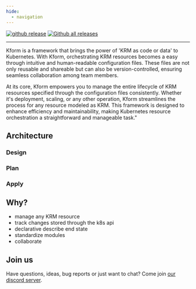```yaml
---
hide:
  - navigation
---
```


[![github release](https://img.shields.io/github/release/henderiw-nephio/kform.svg?style=flat-square&color=00c9ff&labelColor=bec8d2)](https://github.com/henderiw-nephio/kform/releases/)
[![Github all releases](https://img.shields.io/github/downloads/henderiw-nephio/kform/total.svg?style=flat-square&color=00c9ff&labelColor=bec8d2)](https://github.com/henderiw-nephio/kform/releases/)

---
Kform is a framework that brings the power of 'KRM as code or data' to Kubernetes. With Kform, orchestrating KRM resources becomes a easy through intuitive and human-readable configuration files. These files are not only reusable and shareable but can also be version-controlled, ensuring seamless collaboration among team members.

At its core, Kform empowers you to manage the entire lifecycle of KRM resources specified through the configuration files consistently. Whether it's deployment, scaling, or any other operation, Kform streamlines the process for any resource modeled as KRM. This framework is designed to enhance efficiency and maintainability, making Kubernetes resource orchestration a straightforward and manageable task."

## Architecture

### Design

### Plan

### Apply

## Why?

- manage any KRM resource
- track changes
    stored through the k8s api
- declarative
    describe end state
- standardize
    modules
- collaborate

## Join us

Have questions, ideas, bug reports or just want to chat? Come join [our discord server](todo).

<script type="text/javascript" src="https://viewer.diagrams.net/js/viewer-static.min.js" async></script>